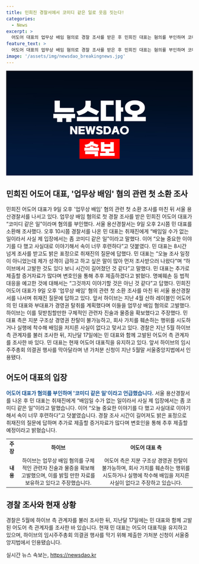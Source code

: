 ```yaml
---
title: 민희진 경찰서에서 코미디 같은 일로 웃음 짓는다!
categories:
  - News
excerpt: >
  어도어 대표의 업무상 배임 혐의로 경찰 조사를 받은 후 민희진 대표는 혐의를 부인하며 코미디 같은 일이라고 말했습니다. 또한, 추가 증거자료를 제출할 예정이라고 밝혔으며, 회사의 지분 구조상 경영권 찬탈이 불가능하다고 주장했습니다. 하이브는 이들을 업무상 배임 혐의로 고발하고, 관련자 진술과 물증을 확보했다고 주장했습니다. 현재 민 대표는 어도어 대표직을 유지하고 있으며, 법적 대응을 예고하고 있습니다.
feature_text: >
  어도어 대표의 업무상 배임 혐의로 경찰 조사를 받은 후 민희진 대표는 혐의를 부인하며 코미디 같은 일이라고 말했습니다. 또한, 추가 증거자료를 제출할 예정이라고 밝혔으며, 회사의 지분 구조상 경영권 찬탈이 불가능하다고 주장했습니다. 하이브는 이들을 업무상 배임 혐의로 고발하고, 관련자 진술과 물증을 확보했다고 주장했습니다. 현재 민 대표는 어도어 대표직을 유지하고 있으며, 법적 대응을 예고하고 있습니다.
image: '/assets/img/newsdao_breakingnews.jpg'
---
```


<p><img src="/assets/img/newsdao_breakingnews.jpg" alt="cryptoinkorea 속보" /></p>

<h2>민희진 어도어 대표, '업무상 배임' 혐의 관련 첫 소환 조사</h2>

<p data-ke-size="size16">민희진 어도어 대표가 9일 오후 '업무상 배임' 혐의 관련 첫 소환 조사를 마친 뒤 서울 용산경찰서를 나서고 있다. 업무상 배임 혐의로 첫 경찰 조사를 받은 민희진 어도어 대표가 “코미디 같은 일”이라며 혐의를 부인했다. 서울 용산경찰서는 9일 오후 2시쯤 민 대표를 소환해 조사했다. 오후 10시쯤 경찰서를 나온 민 대표는 취재진에게 “배임일 수가 없는 일이라서 사실 제 입장에서는 좀 코미디 같은 일”이라고 말했다. 이어 “오늘 중요한 이야기를 다 했고 사실대로 이야기해서 속이 너무 후련하다”고 덧붙였다. 민 대표는 8시간 넘게 조사를 받고도 밝은 표정으로 취재진의 질문에 답했다. 민 대표는 “오늘 조사 일정이 아니었는데 제가 성격이 급하고 하고 싶은 말이 많아 먼저 조사받으러 나왔다”며 “하이브에서 고발한 것도 있다 보니 시간이 길어졌던 것 같다”고 말했다. 
민 대표는 추가로 제출할 증거자료가 많다며 변호인을 통해 추후 제출하겠다고 밝혔다. 명예훼손 등 법적 대응을 예고한 것에 대해서는 “그것까지 이야기할 것은 아닌 것 같다”고 답했다. 민희진 어도어 대표가 9일 오후 '업무상 배임' 혐의 관련 첫 소환 조사를 마친 뒤 서울 용산경찰서를 나서며 취재진 질문에 답하고 있다.  앞서 하이브는 지난 4월 산하 레이블인 어도어의 민 대표와 부대표가 경영권 탈취를 계획했다며 이들을 업무상 배임 혐의로 고발했다. 하이브는 이를 뒷받침할만한 구체적인 관련자 진술과 물증을 확보했다고 주장했다. 민 대표 측은 지분 구조상 경영권 찬탈이 불가능하고, 회사 가치를 훼손하는 행위를 시도하거나 실행에 착수해 배임을 저지른 사실이 없다고 맞서고 있다. 경찰은 지난 5월 하이브 측 관계자를 불러 조사한 뒤, 지난달 17일에는 민 대표와 함께 고발된 어도어 측 관계자를 조사한 바 있다. 민 대표는 현재 어도어 대표직을 유지하고 있다. 앞서 하이브의 임시주주총회 의결권 행사를 막아달라며 낸 가처분 신청이 지난 5월말 서울중앙지법에서 인용됐다.</p>

<h2 data-ke-size="size26"> 어도어 대표의 입장 </h2>

<p data-ke-size="size16"><b><span style="color: #1a5490;">어도어 대표가 혐의를 부인하며 '코미디 같은 일'이라고 언급했습니다.</span></b> 서울 용산경찰서를 나온 후 민 대표는 취재진에게 “배임일 수가 없는 일이라서 사실 제 입장에서는 좀 코미디 같은 일”이라고 말했습니다. 이어 “오늘 중요한 이야기를 다 했고 사실대로 이야기해서 속이 너무 후련하다”고 덧붙였습니다. 경찰 조사 시간이 길어져도 밝은 표정으로 취재진의 질문에 답하며 추가로 제출할 증거자료가 많다며 변호인을 통해 추후 제출할 예정이라고 밝혔습니다.</p>

<table>
  <tbody>
    <tr>
      <td style="text-align: center; height: 17px;"><b>주장</b></td>
      <td style="text-align: center; height: 17px;"><b>하이브</b></td>
      <td style="text-align: center; height: 17px;"><b>어도어 대표 측</b></td>
    </tr>
    <tr>
      <td style="text-align: center; height: 17px;"><b>내용</b></td>
      <td style="text-align: center; height: 17px;">하이브는 업무상 배임 혐의를 구체적인 관련자 진술과 물증을 확보해 고발했으며, 이를 밝힐 만한 자료를 보유하고 있다고 주장했습니다.</td>
      <td style="text-align: center; height: 17px;">어도어 측은 지분 구조상 경영권 찬탈이 불가능하며, 회사 가치를 훼손하는 행위를 시도하거나 실행에 착수해 배임을 저지른 사실이 없다고 주장하고 있습니다.</td>
    </tr>
  </tbody>
</table>

<h2 data-ke-size="size26"> 경찰 조사와 현재 상황 </h2>

<p data-ke-size="size16">경찰은 5월에 하이브 측 관계자를 불러 조사한 뒤, 지난달 17일에는 민 대표와 함께 고발된 어도어 측 관계자를 조사한 바 있습니다. 현재 민 대표는 어도어 대표직을 유지하고 있으며, 하이브의 임시주주총회 의결권 행사를 막기 위해 제출한 가처분 신청이 서울중앙지법에서 인용됐습니다.</p>
실시간 뉴스 속보는, <a href="https://newsdao.kr" rel="dofollow">https://newsdao.kr</a>


